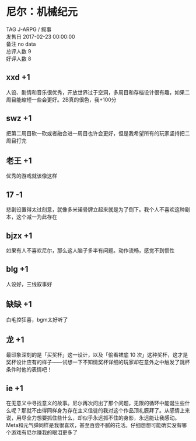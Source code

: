 



# 尼尔：机械纪元
  
TAG J-ARPG / 叙事  
发售日 2017-02-23 00:00:00  
备注 no data  
总评人数 9  
好评人数 8
## xxd +1


人设、剧情和音乐很优秀，开放世界过于空洞，多周目和存档设计很有趣，如果二周目能缩短一些会更好。2B真的很色，我+100分
## swz +1


把第二周目砍一砍或者融合进一周目也许会更好，但是我希望所有的玩家坚持把二周目打完
## 老王 +1


优秀的游戏就该像这样
## 17 -1


悲剧设置得太过刻意，就像多米诺骨牌立起来就是为了倒下。我个人不喜欢这种剧本，这个减一为此存在
## bjzx +1


如果有人不喜欢尼尔，那么这人脑子多半有问题。动作流畅，感觉不到惯性
## blg +1


人设好，三线叙事好
## 缺缺 +1


白毛控狂喜，bgm太好听了
## 龙 +1


最印象深刻的是「买奖杯」这一设计，以及「偷看裙底 10 次」这种奖杯，这才是奖杯设计应有的样子——试想一下不知情奖杯详细的玩家却在意外之中触发了跳杯条件时他的表情吧！
## ie +1


在无意义中寻找意义的故事。尼尔再次问出了那个问题，无限的循环中能诞生些什么呢？那就不由得同样身为存在主义信徒的我对这个作品顶礼膜拜了。从感情上来说，用尽全力想要抓住些什么，却似乎永远抓不住的身影，永远能让我感动。Meta和元气弹同样是我很喜欢，甚至百尝不腻的花活。仔细想想可能确实没有哪个游戏有尼尔赚我的眼泪更多了